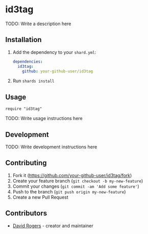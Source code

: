 # id3tag

TODO: Write a description here

## Installation

1. Add the dependency to your `shard.yml`:

   ```yaml
   dependencies:
     id3tag:
       github: your-github-user/id3tag
   ```

2. Run `shards install`

## Usage

```crystal
require "id3tag"
```

TODO: Write usage instructions here

## Development

TODO: Write development instructions here

## Contributing

1. Fork it (<https://github.com/your-github-user/id3tag/fork>)
2. Create your feature branch (`git checkout -b my-new-feature`)
3. Commit your changes (`git commit -am 'Add some feature'`)
4. Push to the branch (`git push origin my-new-feature`)
5. Create a new Pull Request

## Contributors

- [David Rogers](https://github.com/your-github-user) - creator and maintainer
